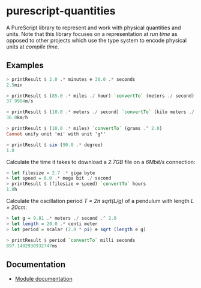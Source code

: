 # purescript-quantities

A PureScript library to represent and work with physical quantities and units. Note that this library
focuses on a representation at *run time* as opposed to other projects which use the type system to
encode physical units at *compile time*.

## Examples

``` purs
> printResult $ 2.0 .* minutes ⊕ 30.0 .* seconds
2.5min

> printResult $ (85.0 .* miles ./ hour) `convertTo` (meters ./ second)
37.9984m/s

> printResult $ (10.0 .* meters ./ second) `convertTo` (kilo meters ./ hour)
36.0km/h

> printResult $ (10.0 .* miles) `convertTo` (grams .^ 2.0)
Cannot unify unit 'mi' with unit 'g²'

> printResult $ sin (90.0 .* degree)
1.0
```

Calculate the time it takes to download a *2.7GB* file on a *6Mbit/s* connection:
``` purs
> let filesize = 2.7 .* giga byte
> let speed = 6.0 .* mega bit ./ second
> printResult $ (filesize ⊘ speed) `convertTo` hours
1.0h
```

Calculate the oscillation period *T = 2π sqrt(L/g)* of a pendulum with length *L = 20cm*:
``` purs
> let g = 9.81 .* meters ./ second .^ 2.0
> let length = 20.0 .* centi meter
> let period = scalar (2.0 * pi) ⊗ sqrt (length ⊘ g)

> printResult $ period `convertTo` milli seconds
897.1402930932747ms
```

## Documentation

- [Module documentation](https://pursuit.purescript.org/packages/purescript-quantities)

